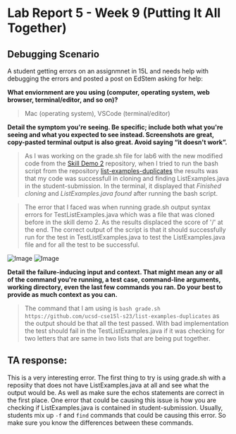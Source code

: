 # Lab Report 5 - Week 9 (Putting It All Together)

## Debugging Scenario 

A student getting errors on an assignmnet in 15L and needs help with debugging the errors and posted a post on EdStem asking for help:

**What enviornment are you using (computer, operating system, web browser, terminal/editor, and so on)?**

> Mac (operating system), VSCode (terminal/editor)

**Detail the symptom you're seeing. Be specific; include both what you're seeing and what you expected to see instead. 
Screenshots are great, copy-pasted terminal output is also great. Avoid saying “it doesn't work”.**

> As I was working on the grade.sh file for lab6 with the new modified code from the [Skill Demo 2](https://github.com/ucsd-cse15l-s23/grader-skill-demo2) repository, when I tried to run the bash script from the repository [list-examples-duplicates](https://github.com/ucsd-cse15l-s23/list-examples-duplicates) the results was that my code was successfull in cloning and finding ListExamples.java in the student-submission. In the terminal, it displayed that *Finished cloning* and *ListExamples.java found* after running the bash script.

> The error that I faced was when running grade.sh output syntax errors for TestListExamples.java which was a file that was cloned before in the skill demo 2. As the results displaced the score of '/' at the end. The correct output of the script is that it should successfully run for the test in TestListExamples.java to test the ListExamples.java file and for all the test to be successful. 

![Image]()
![Image]()

**Detail the failure-inducing input and context. That might mean any or all of the command you're running, a test case, 
command-line arguments, working directory, even the last few commands you ran. Do your best to provide as much context as you can.**

> The command that I am using is `bash grade.sh https://github.com/ucsd-cse15l-s23/list-examples-duplicates` as the output should be that all the test passed. With bad implementation the test should fail in the TestListExamples.java if it was checking for two letters that are same in two lists that are being put together. 

## TA response: 
This is a very interesting error. The first thing to try is using grade.sh with a reposiity that does not have ListExamples.java at all and see what the output would be. As well as make sure the echos statements are correct in the first place. One error that could be causing this issue is how you are checking if ListExamples.java is contained in student-submission. Usually, students mix up `-f` and `find` commands that could be causing this error. So make sure you know the differences between these commands. 




